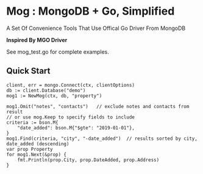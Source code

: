 # Mog : MongoDB + Go, Simplified

A Set Of Convenience Tools That Use Offical Go Driver From MongoDB  

**Inspired By MGO Driver** 

See mog_test.go for complete examples.

## Quick Start
```
client, err = mongo.Connect(ctx, clientOptions)
db := client.Database("demo")
mog1 := NewMog(ctx, db, "property")

mog1.Omit("notes", "contacts")   // exclude notes and contacts from result
// or use mog.Keep to specify fields to include
criteria := bson.M{
	"date_added": bson.M{"$gte": "2019-01-01"},
}
mog1.Find(criteria, "city", "-date_added")  // results sorted by city, date_added (descending)
var prop Property
for mog1.Next(&prop) {
	fmt.Println(prop.City, prop.DateAdded, prop.Address)
}
```
